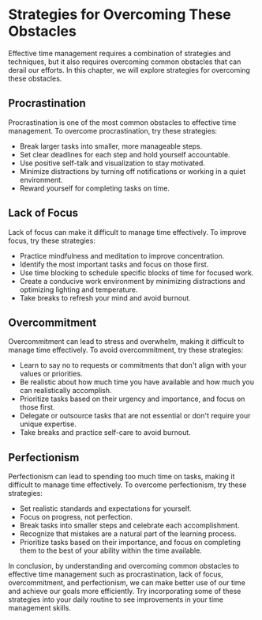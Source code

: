 Strategies for Overcoming These Obstacles
==============================================================================================

Effective time management requires a combination of strategies and techniques, but it also requires overcoming common obstacles that can derail our efforts. In this chapter, we will explore strategies for overcoming these obstacles.

Procrastination
---------------

Procrastination is one of the most common obstacles to effective time management. To overcome procrastination, try these strategies:

* Break larger tasks into smaller, more manageable steps.
* Set clear deadlines for each step and hold yourself accountable.
* Use positive self-talk and visualization to stay motivated.
* Minimize distractions by turning off notifications or working in a quiet environment.
* Reward yourself for completing tasks on time.

Lack of Focus
-------------

Lack of focus can make it difficult to manage time effectively. To improve focus, try these strategies:

* Practice mindfulness and meditation to improve concentration.
* Identify the most important tasks and focus on those first.
* Use time blocking to schedule specific blocks of time for focused work.
* Create a conducive work environment by minimizing distractions and optimizing lighting and temperature.
* Take breaks to refresh your mind and avoid burnout.

Overcommitment
--------------

Overcommitment can lead to stress and overwhelm, making it difficult to manage time effectively. To avoid overcommitment, try these strategies:

* Learn to say no to requests or commitments that don't align with your values or priorities.
* Be realistic about how much time you have available and how much you can realistically accomplish.
* Prioritize tasks based on their urgency and importance, and focus on those first.
* Delegate or outsource tasks that are not essential or don't require your unique expertise.
* Take breaks and practice self-care to avoid burnout.

Perfectionism
-------------

Perfectionism can lead to spending too much time on tasks, making it difficult to manage time effectively. To overcome perfectionism, try these strategies:

* Set realistic standards and expectations for yourself.
* Focus on progress, not perfection.
* Break tasks into smaller steps and celebrate each accomplishment.
* Recognize that mistakes are a natural part of the learning process.
* Prioritize tasks based on their importance, and focus on completing them to the best of your ability within the time available.

In conclusion, by understanding and overcoming common obstacles to effective time management such as procrastination, lack of focus, overcommitment, and perfectionism, we can make better use of our time and achieve our goals more efficiently. Try incorporating some of these strategies into your daily routine to see improvements in your time management skills.
